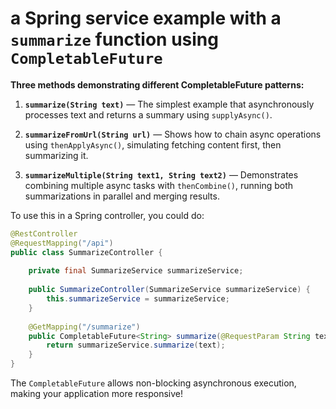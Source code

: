 # a Spring service example with a `summarize` function using `CompletableFuture`

**Three methods demonstrating different CompletableFuture patterns:**

1. **`summarize(String text)`** — The simplest example that asynchronously processes text and returns a summary using `supplyAsync()`.

2. **`summarizeFromUrl(String url)`** — Shows how to chain async operations using `thenApplyAsync()`, simulating fetching content first, then summarizing it.

3. **`summarizeMultiple(String text1, String text2)`** — Demonstrates combining multiple async tasks with `thenCombine()`, running both summarizations in parallel and merging results.

To use this in a Spring controller, you could do:

```java
@RestController
@RequestMapping("/api")
public class SummarizeController {
    
    private final SummarizeService summarizeService;
    
    public SummarizeController(SummarizeService summarizeService) {
        this.summarizeService = summarizeService;
    }
    
    @GetMapping("/summarize")
    public CompletableFuture<String> summarize(@RequestParam String text) {
        return summarizeService.summarize(text);
    }
}
```

The `CompletableFuture` allows non-blocking asynchronous execution, making your application more responsive!